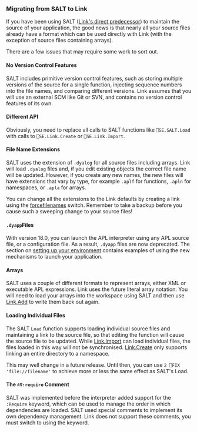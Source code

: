 ### Migrating from SALT to Link

If you have been using SALT ([Link's direct predecessor](/History.md)) to maintain the source of your application, the good news is that nearly all your source files already have a format which can be used directly with Link (with the exception of source files containing arrays). 

There are a few issues that may require some work to sort out.

#### No Version Control Features

SALT includes primitive version control features, such as storing multiple versions of the source for a single function, injecting sequence numbers into the file names, and comparing different versions. Link assumes that you will use an external SCM like Git or SVN, and contains no version control features of its own.

#### Different API

Obviously, you need to replace all calls to SALT functions like `⎕SE.SALT.Load` with calls to `⎕SE.Link.Create` or `⎕SE.Link.Import`.

#### File Name Extensions

SALT uses the extension of `.dyalog` for all source files including arrays. Link will load `.dyalog` files and, if you edit existing objects the correct file name will be updated. However, if you create any new names, the new files will have extensions that vary by type, for example `.aplf` for functions, `.apln` for namespaces, or `.apla` for arrays.

You can change all the extensions to the Link defaults by creating a link using the [forcefilenames](/API/Link.Create.md) switch. Remember to take a backup before you cause such a sweeping change to your source files!

#### `.dyapp`Files

With version 18.0, you can launch the APL interpreter using any APL source file, or a configuration file. As a result, `.dyapp` files are now deprecated. The section on [setting up your environment](Setup.md) contains examples of using the new mechanisms to launch your application.

#### Arrays

SALT uses a couple of different formats to represent arrays, either XML or executable APL expressions. Link uses the future literal array notation. You will need to load your arrays into the workspace using SALT and then use [Link.Add](/API/Link.Add.md) to write them back out again.

#### Loading Individual Files

The SALT `Load` function supports loading individual source files and maintaining a link to the source file, so that editing the function will cause the source file to be updated. While [Link.Import](/API/Link.Import.md) can load individual files, the files loaded in this way will not be synchronised. [Link.Create](/API/Link.Create.md) only supports linking an entire directory to a namespace.

This may well change in a future release. Until then, you can use `2 ⎕FIX 'file://filename'` to achieve more or less the same effect as SALT's Load.

#### The `⍝∇:require` Comment

SALT was implemented before the interpreter added support for the `:Require` keyword, which can be used to manage the order in which dependencies are loaded. SALT used special comments to implement its own dependency management. Link does not support these comments, you must switch to using the keyword.